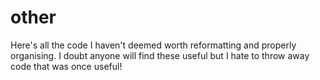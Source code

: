 # other
Here's all the code I haven't deemed worth reformatting and properly organising. I doubt anyone will find these useful but I hate to throw away code that was once useful!
